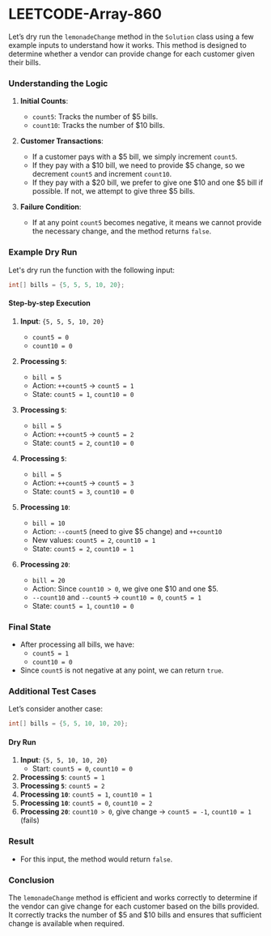 # LEETCODE-Array-860
Let’s dry run the `lemonadeChange` method in the `Solution` class using a few example inputs to understand how it works. This method is designed to determine whether a vendor can provide change for each customer given their bills.

### Understanding the Logic
1. **Initial Counts**:
   - `count5`: Tracks the number of $5 bills.
   - `count10`: Tracks the number of $10 bills.

2. **Customer Transactions**:
   - If a customer pays with a $5 bill, we simply increment `count5`.
   - If they pay with a $10 bill, we need to provide $5 change, so we decrement `count5` and increment `count10`.
   - If they pay with a $20 bill, we prefer to give one $10 and one $5 bill if possible. If not, we attempt to give three $5 bills.

3. **Failure Condition**:
   - If at any point `count5` becomes negative, it means we cannot provide the necessary change, and the method returns `false`.

### Example Dry Run
Let's dry run the function with the following input:
```java
int[] bills = {5, 5, 5, 10, 20};
```

#### Step-by-step Execution
1. **Input**: `{5, 5, 5, 10, 20}`
   - `count5 = 0`
   - `count10 = 0`
   
2. **Processing `5`**:
   - `bill = 5`
   - Action: `++count5` → `count5 = 1`
   - State: `count5 = 1`, `count10 = 0`

3. **Processing `5`**:
   - `bill = 5`
   - Action: `++count5` → `count5 = 2`
   - State: `count5 = 2`, `count10 = 0`

4. **Processing `5`**:
   - `bill = 5`
   - Action: `++count5` → `count5 = 3`
   - State: `count5 = 3`, `count10 = 0`

5. **Processing `10`**:
   - `bill = 10`
   - Action: `--count5` (need to give $5 change) and `++count10`
   - New values: `count5 = 2`, `count10 = 1`
   - State: `count5 = 2`, `count10 = 1`

6. **Processing `20`**:
   - `bill = 20`
   - Action: Since `count10 > 0`, we give one $10 and one $5.
   - `--count10` and `--count5` → `count10 = 0`, `count5 = 1`
   - State: `count5 = 1`, `count10 = 0`

### Final State
- After processing all bills, we have:
  - `count5 = 1`
  - `count10 = 0`
- Since `count5` is not negative at any point, we can return `true`.

### Additional Test Cases
Let’s consider another case:
```java
int[] bills = {5, 5, 10, 10, 20};
```
#### Dry Run
1. **Input**: `{5, 5, 10, 10, 20}`
   - Start: `count5 = 0`, `count10 = 0`
2. **Processing `5`**: `count5 = 1`
3. **Processing `5`**: `count5 = 2`
4. **Processing `10`**: `count5 = 1`, `count10 = 1`
5. **Processing `10`**: `count5 = 0`, `count10 = 2`
6. **Processing `20`**: `count10 > 0`, give change → `count5 = -1`, `count10 = 1` (fails)

### Result
- For this input, the method would return `false`.

### Conclusion
The `lemonadeChange` method is efficient and works correctly to determine if the vendor can give change for each customer based on the bills provided. It correctly tracks the number of $5 and $10 bills and ensures that sufficient change is available when required.
